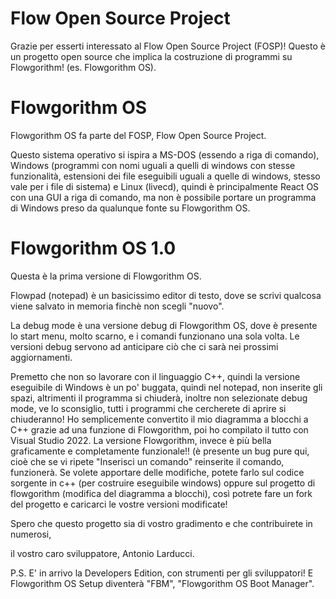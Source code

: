 # Flow Open Source Project

Grazie per esserti interessato al Flow Open Source Project (FOSP)!
Questo è un progetto open source che implica la costruzione di programmi su Flowgorithm! (es. Flowgorithm OS).


# Flowgorithm OS

Flowgorithm OS fa parte del FOSP, Flow Open Source Project.

Questo sistema operativo si ispira a MS-DOS (essendo a riga di comando), Windows (programmi con nomi uguali a quelli di windows con stesse funzionalità, estensioni dei file eseguibili uguali a quelle di windows, stesso vale per i file di sistema) e Linux (livecd), quindi è principalmente React OS con una GUI a riga di comando, ma non è possibile portare un programma di Windows preso da qualunque fonte su Flowgorithm OS.

# Flowgorithm OS 1.0

Questa è la prima versione di Flowgorithm OS.

Flowpad (notepad) è un basicissimo editor di testo, dove se scrivi qualcosa viene salvato in memoria finchè non scegli "nuovo".

La debug mode è una versione debug di Flowgorithm OS, dove è presente lo start menu, molto scarno, e i comandi funzionano una sola volta. Le versioni debug servono ad anticipare ciò che ci sarà nei prossimi aggiornamenti.

Premetto che non so lavorare con il linguaggio C++, quindi la versione eseguibile di Windows è un po' buggata, quindi nel notepad, non inserite gli spazi, altrimenti il programma si chiuderà, inoltre non selezionate debug mode, ve lo sconsiglio, tutti i programmi che cercherete di aprire si chiuderanno! Ho semplicemente convertito il mio diagramma a blocchi a C++ grazie ad una funzione di Flowgorithm, poi ho compilato il tutto con Visual Studio 2022. La versione Flowgorithm, invece è più bella graficamente e completamente funzionale!! (è presente un bug pure qui, cioè che se vi ripete "Inserisci un comando" reinserite il comando, funzionerà.
Se volete apportare delle modifiche, potete farlo sul codice sorgente in c++ (per costruire eseguibile windows) oppure sul progetto di flowgorithm (modifica del diagramma a blocchi), così potrete fare un fork del progetto e caricarci le vostre versioni modificate!

Spero che questo progetto sia di vostro gradimento e che contribuirete in numerosi,

il vostro caro sviluppatore,
Antonio Larducci.


P.S. E' in arrivo la Developers Edition, con strumenti per gli sviluppatori! E Flowgorithm OS Setup diventerà "FBM", "Flowgorithm OS Boot Manager".
